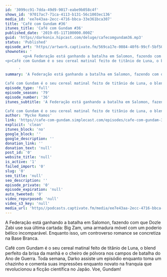 ```yaml
---
id: '3099cc91-7dda-49d9-9017-eabe9b058c4f'
shows_id: '97017ac7-71ca-4113-b131-56c1003ec136'
media_id: 'ee7e43aa-2ecc-4716-bbca-33e361bca307'
title: 'Café com Gundam #36'
itunes_title: 'Café com Gundam #36'
published_date: '2019-05-11T100000.000Z'
guid: 'https//darkonix.hipcast.com/deluge/cafecomgundam36.mp3'
status: 'Published'
episode_art: 'https//artwork.captivate.fm/569ca17e-0084-40f6-99cf-5bf50ae5d69b/1005-itunes-1582369201.jpg'
shownotes: '
        <p>A Federação está ganhando a batalha em Salomon, fazendo com que Dozle Zabi use sua última cartada Big Zam, uma armadura móvel com um poderio bélico incomparável. Enquanto isso, um controverso romance se concretiza na Base Branca.</p>
<p>Café com Gundam é o seu cereal matinal feito de titânio de Luna, o blend perfeito da brisa da manhã e o cheiro de pólvora nos campos de batalha do Ano de Guerra. Toda semana, Darko assiste um episódio enquanto toma um chazinho e comenta suas impressões enquanto novato na franquia que revolucionou a ficção científica no Japão. Voe, Gundam!</p>

      '
summary: 'A Federação está ganhando a batalha em Salomon, fazendo com que Dozle Zabi use sua última cartada Big Zam, uma armadura móvel com um poderio bélico incomparável. Enquanto isso, um controverso romance se concretiza na Base Branca.

Café com Gundam é o seu cereal matinal feito de titânio de Luna, o blend perfeito da brisa da manhã e o cheiro de pólvora nos campos de batalha do Ano de Guerra. Toda semana, Darko assiste um episódio enquanto toma um chazinho e comenta suas impressões enquanto novato na franquia que revolucionou a ficção científica no Japão. Voe, Gundam!'
episode_type: 'full'
episode_season: '79'
episode_number: '36'
itunes_subtitle: 'A Federação está ganhando a batalha em Salomon, fazendo com que Dozle Zabi use sua última cartada Big Zam, uma armadura móvel com um poderio bélico incomparável. Enquanto isso, um controverso romance se concretiza na Base Branca.

Café com Gundam é o seu cereal matinal feito de titânio de Luna, o blend perfeito da brisa da manhã e o cheiro de pólvora nos campos de batalha do Ano de Guerra. Toda semana, Darko assiste um episódio enquanto toma um chazinho e comenta suas impressões enquanto novato na franquia que revolucionou a ficção científica no Japão. Voe, Gundam!'
author: 'Mycke Ramos'
link: 'https//cafe-com-gundam.simplecast.com/episodes/cafe-com-gundam-36-MoJY9p6b'
explicit: 'clean'
itunes_block: 'no'
google_block: ''
google_description: ''
donation_link: ''
donation_text: 'null'
post_id: '0'
website_title: 'null'
is_active: '1'
failed_import: '0'
slug: '0'
seo_title: 'null'
seo_description: ''
episode_private: '0'
episode_expiration: 'null'
auto_tweeted: '0'
video_repurposed: 'null'
video_s3_key: 'null'
media_url: 'https//podcasts.captivate.fm/media/ee7e43aa-2ecc-4716-bbca-33e361bca307/cafecomgundam36_tc.mp3'
---
```

A Federação está ganhando a batalha em Salomon, fazendo com que Dozle Zabi use sua última cartada: Big Zam, uma armadura móvel com um poderio bélico incomparável. Enquanto isso, um controverso romance se concretiza na Base Branca.

Café com Gundam é o seu cereal matinal feito de titânio de Luna, o blend perfeito da brisa da manhã e o cheiro de pólvora nos campos de batalha do Ano de Guerra. Toda semana, Darko assiste um episódio enquanto toma um chazinho e comenta suas impressões enquanto novato na franquia que revolucionou a ficção científica no Japão. Voe, Gundam!